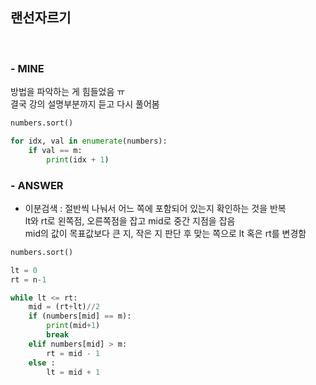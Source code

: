
## 랜선자르기
<br>

### - MINE
방법을 파악하는 게 힘들었음 ㅠ  
결국 강의 설명부분까지 듣고 다시 풀어봄    

```python
numbers.sort()

for idx, val in enumerate(numbers):
    if val == m:
        print(idx + 1)
```

### - ANSWER
* 이분검색 :  절반씩 나눠서 어느 쪽에 포함되어 있는지 확인하는 것을 반복  
lt와 rt로 왼쪽점, 오른쪽점을 잡고 mid로 중간 지점을 잡음  
mid의 값이 목표값보다 큰 지, 작은 지 판단 후 맞는 쪽으로 lt 혹은 rt를 변경함
```python
numbers.sort()

lt = 0
rt = n-1

while lt <= rt:
    mid = (rt+lt)//2
    if (numbers[mid] == m):
        print(mid+1)
        break
    elif numbers[mid] > m:
        rt = mid - 1
    else :
        lt = mid + 1
    
```